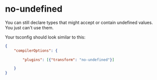# no-undefined
You can still declare types that might accept or contain undefined values. You just can't use them.

Your tsconfig should look similar to this:

```json
{
    "compilerOptions": {
        
        "plugins": [{"transform": "no-undefined"}]

    }
}
```